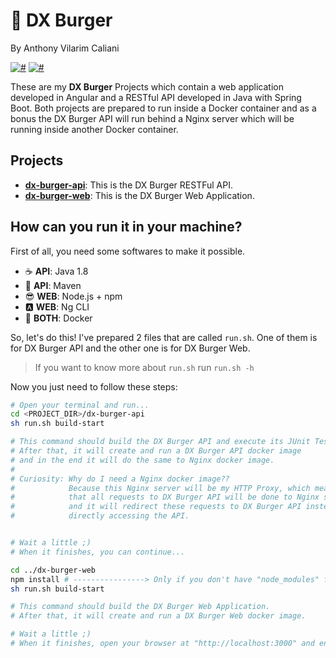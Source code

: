 # 🍔 DX Burger
By Anthony Vilarim Caliani

[![#](https://img.shields.io/badge/licence-MIT-blue.svg)](#) [![#](https://img.shields.io/badge/docker-18.09.2-steelblue.svg)](#)

These are my **DX Burger** Projects which contain a web application developed in Angular and a RESTful API developed in Java with Spring Boot. Both projects are prepared to run inside a Docker container and as a bonus the DX Burger API will run behind a Nginx server which will be running inside another Docker container.

## Projects
- **[dx-burger-api](dx-burger-api/README.md)**: This is the DX Burger RESTFul API.
- **[dx-burger-web](dx-burger-web/README.md)**: This is the DX Burger Web Application.

## How can you run it in your machine?
First of all, you need some softwares to make it possible.
 - ☕️ **API**: Java 1.8
 - 🍃 **API**: Maven
 - 😎 **WEB**: Node.js + npm
 - 🅰️ **WEB**: Ng CLI
 - 🐳 **BOTH**: Docker

So, let's do this! I've prepared 2 files that are called `run.sh`. One of them is for DX Burger API and the other one is for DX Burger Web. 

> If you want to know more about `run.sh` run `run.sh -h`

Now you just need to follow these steps:
```sh
# Open your terminal and run...
cd <PROJECT_DIR>/dx-burger-api
sh run.sh build-start

# This command should build the DX Burger API and execute its JUnit Tests.
# After that, it will create and run a DX Burger API docker image 
# and in the end it will do the same to Nginx docker image.
#
# Curiosity: Why do I need a Nginx docker image??
#            Because this Nginx server will be my HTTP Proxy, which means
#            that all requests to DX Burger API will be done to Nginx server
#            and it will redirect these requests to DX Burger API instead of 
#            directly accessing the API.


# Wait a little ;)
# When it finishes, you can continue...

cd ../dx-burger-web
npm install # ----------------> Only if you don't have "node_modules" folder.
sh run.sh build-start

# This command should build the DX Burger Web Application.
# After that, it will create and run a DX Burger Web docker image.

# Wait a little ;)
# When it finishes, open your browser at "http://localhost:3000" and enjoy it!

```

